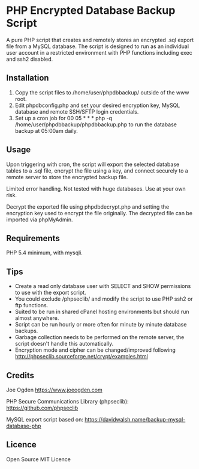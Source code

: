 # PHP Encrypted Database Backup Script

A pure PHP script that creates and remotely stores an encrypted .sql export file from a MySQL database. The script is designed to run as an individual user account in a restricted environment with PHP functions including exec and ssh2 disabled.

## Installation

1. Copy the script files to /home/user/phpdbbackup/ outside of the www root.
2. Edit phpdbconfig.php and set your desired encryption key, MySQL database and remote SSH/SFTP login credentials.
3. Set up a cron job for 00 05 * * * php -q /home/user/phpdbbackup/phpdbbackup.php to run the database backup at 05:00am daily.

## Usage

Upon triggering with cron, the script will export the selected database tables to a .sql file, encrypt the file using a key, and connect securely to a remote server to store the encrypted backup file.

Limited error handling. Not tested with huge databases. Use at your own risk.

Decrypt the exported file using phpdbdecrypt.php and setting the encryption key used to encrypt the file originally. The decrypted file can be imported via phpMyAdmin.

## Requirements

PHP 5.4 minimum, with mysqli.

## Tips

- Create a read only database user with SELECT and SHOW permissions to use with the export script.
- You could exclude /phpseclib/ and modify the script to use PHP ssh2 or ftp functions.
- Suited to be run in shared cPanel hosting environments but should run almost anywhere.
- Script can be run hourly or more often for minute by minute database backups.
- Garbage collection needs to be performed on the remote server, the script doesn't handle this automatically.
- Encryption mode and cipher can be changed/improved following http://phpseclib.sourceforge.net/crypt/examples.html

## Credits

Joe Ogden
https://www.joeogden.com

PHP Secure Communications Library (phpseclib): https://github.com/phpseclib

MySQL export script based on: https://davidwalsh.name/backup-mysql-database-php

## Licence

Open Source MIT Licence